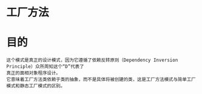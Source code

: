 # 工厂方法

# 目的
    这个模式是真正的设计模式，因为它遵循了依赖反转原则（Dependency Inversion Principle）众所周知这个“D”代表了
    真正的面相对象程序设计。
    它意味着工厂方法类依赖于类的抽象，而不是具体将被创建的类，这是工厂方法模式与简单工厂模式和静态工厂模式的区别。